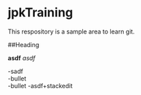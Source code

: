 jpkTraining
===========
This respository is a sample area to learn git.

##Heading

**asdf**
_asdf_

-sadf  
-bullet  
-bullet
-asdf+stackedit